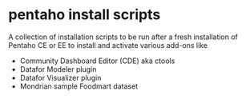 pentaho install scripts
=======================

A collection of installation scripts to be run after a fresh installation of Pentaho CE or EE to install and activate various add-ons like

- Community Dashboard Editor (CDE) aka ctools
- Datafor Modeler plugin
- Datafor Visualizer plugin
- Mondrian sample Foodmart dataset